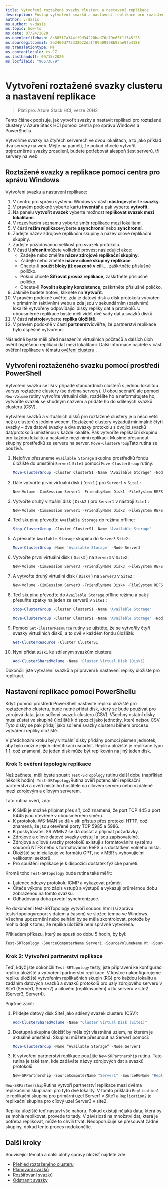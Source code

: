 ```yaml
---
title: Vytvoření roztažené svazky clusteru a nastavení replikace
description: Postup vytvoření svazků a nastavení replikace pro roztažené clustery v Azure Stack HCI pomocí centra pro správu Windows a PowerShellu.
author: v-dasis
ms.author: v-dasis
ms.topic: how-to
ms.date: 07/24/2020
ms.openlocfilehash: 8c885f7a344ff9d34228bad76c79e65f1f345f25
ms.sourcegitcommit: 3e2460d773332622daff09a09398b95ae9fb4188
ms.translationtype: MT
ms.contentlocale: cs-CZ
ms.lasthandoff: 09/15/2020
ms.locfileid: "90573679"
---
```

# <a name="create-stretched-cluster-volumes-and-set-up-replication"></a>Vytvoření roztažené svazky clusteru a nastavení replikace

> Platí pro: Azure Stack HCI, verze 20H2

Tento článek popisuje, jak vytvořit svazky a nastavit replikaci pro roztažené clustery v Azure Stack HCI pomocí centra pro správu Windows a PowerShellu.

Vytvoříme svazky na čtyřech serverech ve dvou lokalitách, a to jako příklad dva servery na web. Mějte na paměti, že pokud chcete vytvořit trojrozměrné svazky zrcadlení, budete potřebovat alespoň šest serverů, tři servery na web.

## <a name="stretched-volumes-and-replication-using-windows-admin-center"></a>Roztažené svazky a replikace pomocí centra pro správu Windows

Vytvoření svazku a nastavení replikace:

1. V centru pro správu systému Windows v části **nástroje**vyberte **svazky**.
1. V pravém podokně vyberte kartu **inventář** a pak vyberte **vytvořit**.
1. Na panelu **vytvořit svazek** vyberte možnost **replikovat svazek mezi lokalitami**.
1. V rozevíracím seznamu vyberte směr replikace mezi lokalitami.
1. V části **režim replikace**vyberte **asynchronní** nebo **synchronní**.
1. Zadejte název zdrojové replikační skupiny a název cílové replikační skupiny.
1. Zadejte požadovanou velikost pro svazek protokolu.
1. V části **Upřesnit**můžete volitelně provést následující akce:
     - Zadejte nebo změňte **název zdrojové replikační skupiny**.
     - Zadejte nebo změňte **název cílové skupiny replikace**.
     - Chcete-li **použít bloky již osazené v cíli**..., zaškrtněte příslušné políčko.
     - Pokud chcete **Šifrovat provoz replikace**, zaškrtněte příslušné políčko.
     - Chcete-li **Povolit skupiny konzistence**, zaškrtněte příslušné políčko.
1. Jakmile budete hotovi, klikněte na **Vytvořit**.
1. V pravém podokně ověřte, zda je datový disk a disk protokolu vytvořen v primárním (aktivním) webu a zda jsou v sekundárním (pasivním) lokalitě vytvořeny odpovídající disky repliky dat a protokolů. U obousměrné replikace byste měli vidět dvě sady dat a svazků disků.
1. V části **nástroje**vyberte **replika úložiště**.
1. V pravém podokně v části **partnerství**ověřte, že partnerství replikace bylo úspěšně vytvořeno.

Následně byste měli před nasazením virtuálních počítačů a dalších úloh ověřit úspěšnou replikaci dat mezi lokalitami. Další informace najdete v části ověření replikace v tématu [ověření clusteru](../deploy/validate.md) .

## <a name="create-stretched-volumes-using-powershell"></a>Vytvoření roztaženého svazku pomocí prostředí PowerShell

Vytvoření svazku se liší v případě standardních clusterů s jednou lokalitou versus roztažené clustery (se dvěma servery). U obou scénářů ale pomocí `New-Volume` rutiny vytvoříte virtuální disk, rozdělíte ho a naformátujete ho, vytvoříte svazek se shodným názvem a přidáte ho do sdílených svazků clusteru (CSV).

Vytváření svazků a virtuálních disků pro roztažené clustery je o něco větší než u clusterů s jedním webem. Roztažené clustery vyžadují minimálně čtyři svazky – dva datové svazky a dva svazky protokolu s dvojicí svazků dat/protokolů umístěnou v každé lokalitě. Pak vytvoříte replikační skupinu pro každou lokalitu a nastavíte mezi nimi replikaci. Musíme přesunout skupiny prostředků ze serveru na server. `Move-ClusterGroup`Tato rutina se používá.

1. Nejdříve přesuneme `Available Storage` skupinu prostředků fondu úložiště do umístění `Server1` `Site1` pomocí `Move-ClusterGroup` rutiny:

    ```powershell
    Move-ClusterGroup -Cluster ClusterS1 -Name ‘Available Storage’ -Node Server1
    ```

1. Dále vytvořte první virtuální disk ( `Disk1` ) pro `Server1` v `Site1` :

    ```powershell
    New-Volume -CimSession Server1 -FriendlyName Disk1 -FileSystem REFS -DriveLetter F -ResiliencySettingName Mirror -Size 10GB -StoragePoolFriendlyName "Storage Pool for Site 1"
    ```

1. Vytvořte druhý virtuální disk ( `Disk2` ) pro `Server1` v nástroji `Site1` :

    ```powershell
    New-Volume -CimSession Server1 -FriendlyName Disk2 -FileSystem REFS -DriveLetter G -ResiliencySettingName Mirror -Size 10GB -StoragePoolFriendlyName "Storage Pool for Site 1"
    ```

1. Teď skupinu převeďte `Available Storage` do režimu offline:

    ```powershell
    Stop-ClusterGroup -Cluster ClusterS1 -Name 'Available Storage'
    ```

1. A přesuňte `Available Storage` skupinu do `Server3` `Site2` :

    ```powershell
    Move-ClusterGroup -Name 'Available Storage' -Node Server3
    ```

1. Vytvořte první virtuální disk ( `Disk3` ) na `Server3` v `Site2` :

    ```powershell
    New-Volume -CimSession Server3 -FriendlyName Disk3 -FileSystem REFS -DriveLetter H -ResiliencySettingName Mirror -Size 10GB -StoragePoolFriendlyName "Storage Pool for Site 2"
    ```

1. A vytvořte druhý virtuální disk ( `Disk4` ) na `Server3` v `Site2` :

    ```powershell
    New-Volume -CimSession Server3 -FriendlyName Disk4 -FileSystem REFS -DriveLetter I -ResiliencySettingName Mirror -Size 10GB -StoragePoolFriendlyName "Storage Pool for Site 2"
    ```

1. Teď skupinu převeďte do `Available Storage` offline režimu a pak ji přesuňte zpátky na jeden ze serverů v `Site1` :

    ```powershell
    Stop-ClusterGroup -Cluster ClusterS1 -Name 'Available Storage'
    ```

    ```powershell
    Move-ClusterGroup -Cluster ClusterS1 -Name 'Available Storage' -Node Server1
    ```

1. Pomocí `Get-ClusterResource` rutiny se ujistěte, že se vytvořily čtyři svazky virtuálních disků, a to dvě v každém fondu úložiště:

    ```powershell
    Get-ClusterResource -Cluster ClusterS1
    ```

1. Nyní přidat `Disk1` ke sdíleným svazkům clusteru:

    ```powershell
    Add-ClusterSharedVolume -Name 'Cluster Virtual Disk (Disk1)'
    ```

Dokončili jste vytváření svazků a připraveni k nastavení repliky úložiště pro replikaci.

## <a name="set-up-replication-using-powershell"></a>Nastavení replikace pomocí PowerShellu

Když pomocí prostředí PowerShell nastavíte repliku úložiště pro roztaženého clusteru, bude nutné přidat disk, který se bude používat pro zdrojová data, jako sdílený svazek clusteru (CSV). Všechny ostatní disky musí zůstat ve skupině úložiště k dispozici jako jednotky, které nejsou CSV. Tyto disky se pak přidají jako sdílené svazky clusteru během procesu vytváření repliky úložiště.

V předchozím kroku byly virtuální disky přidány pomocí písmen jednotek, aby bylo možné jejich identifikaci usnadnit. Replika úložiště je replikace typu 1:1, což znamená, že jeden disk může být replikován na jiný jeden disk.

### <a name="step-1-validate-the-topology-for-replication"></a>Krok 1: ověření topologie replikace

Než začnete, měli byste spustit `Test-SRTopology` rutinu delší dobu (například několik hodin). `Test-SRTopology`Rutina ověří potenciální replikační partnerství a ověří místního hostitele na cílovém serveru nebo vzdáleně mezi zdrojovým a cílovým serverem.

Tato rutina ověří, zda:

- K SMB je možné připínat přes síť, což znamená, že port TCP 445 a port 5445 jsou otevřené v obousměrném směru.
- K protokolu WS-MAN se dá v síti přistup přes protokol HTTP, což znamená, že jsou otevřené porty TCP 5985 a 5986.
- K poskytovateli SR WMIv2 se dá dostat a přijímat požadavky.
- Zdrojové a cílové datové svazky existují a jsou zapisovatelné.
- Zdrojové a cílové svazky protokolů existují s formátováním systému souborů NTFS nebo s formátováním ReFS a s dostatkem volného místa.
- Úložiště se inicializuje ve formátu GPT, ne v MBR s vyhovujícími velikostmi sektorů.
- Pro spuštění replikace je k dispozici dostatek fyzické paměti.

Kromě toho `Test-SRTopology` bude rutina také měřit:

- Latence odezvy protokolu ICMP a vykazovat průměr.
- Čítače výkonu pro zápis vstupů a výstupů a vykazují průměrnou dobu zobrazenou na tomto svazku.
- Odhadovaná doba prvotní synchronizace.

Po dokončení test-SRTopology vytvoří soubor. html (si zprávu testsrtopologyreport s datem a časem) ve složce tempa ve Windows. Všechna upozornění nebo selhání by se měla zkontrolovat, protože by mohlo dojít k tomu, že replika úložiště není správně vytvořená.

Příkladem příkazu, který se spustí po dobu 5 hodin, by byl:

```powershell
Test-SRTopology -SourceComputerName Server1 -SourceVolumeName W: -SourceLogVolumeName X: -DestinationComputerName Server3 -DestinationVolumeName Y: -DestinationLogVolumeName Z: -DurationInMinutes 300 -ResultPath c:\temp
```

### <a name="step-2-create-the-replication-partnership"></a>Krok 2: Vytvoření partnerství replikace

Teď, když jste dokončili `Test-SRTopology` testy, jste připraveni ke konfiguraci repliky úložiště a vytvoření partnerství replikace. V kostce nakonfigurujeme repliku úložiště vytvořením replikačních skupin (RG) pro každou lokalitu a zadáním datových svazků a svazků protokolů pro uzly zdrojového serveru v Site1 (Server1, Server2) a cílovém (replikovaném) uzlu serveru v site2 (Server3, Server4).

Pojďme začít:

1. Přidejte datový disk Site1 jako sdílený svazek clusteru (CSV):

   ```powershell
   Add-ClusterSharedVolume -Name "Cluster Virtual Disk (Site1)"
   ```

1. Dostupná skupina úložišť by měla být vlastněná uzlem, na kterém je aktuálně umístěná. Skupinu můžete přesunout na Server1 pomocí:

   ```powershell
   Move-ClusterGroup -Name “Available Storage” -Node Server1
   ```

1. K vytvoření partnerství replikace použijte `New-SRPartnership` rutinu. Tato rutina je také tam, kde zadáváte názvy zdrojových dat a svazků protokolů:

   ```powershell
   New-SRPartnership -SourceComputerName "Server1" -SourceRGName "Replication1" -SourceVolumeName "C:\ClusterStorage\Disk1\" -SourceLogVolumeName "G:" -DestinationComputerName "Server3" -DestinationRGName "Replication2" -DestinationVolumeName "H:" -DestinationLogVolumeName "I:"
   ```

`New-SRPartnership`Rutina vytvoří partnerství replikace mezi dvěma replikačními skupinami pro tyto dvě lokality. V tomto příkladu `Replication1` je replikační skupina pro primární uzel Server1 v Site1 a `Replication2` je replikační skupina pro cílový uzel Server3 v site2.

Replika úložiště teď nastaví vše nahoru. Pokud existují nějaká data, která by se mohla replikovat, provede to tady. V závislosti na množství dat, která je potřeba replikovat, může to chvíli trvat. Nedoporučuje se přesouvat žádné skupiny, dokud tento proces nedokončíte.

## <a name="next-steps"></a>Další kroky

Související témata a další úlohy správy úložišť najdete zde:

- [Přehled roztaženého clusteru](../concepts/stretched-clusters.md)
- [Plánování svazků](../concepts/plan-volumes.md)
- [Rozšiřování svazků](extend-volumes.md)
- [Odstranit svazky](delete-volumes.md)
